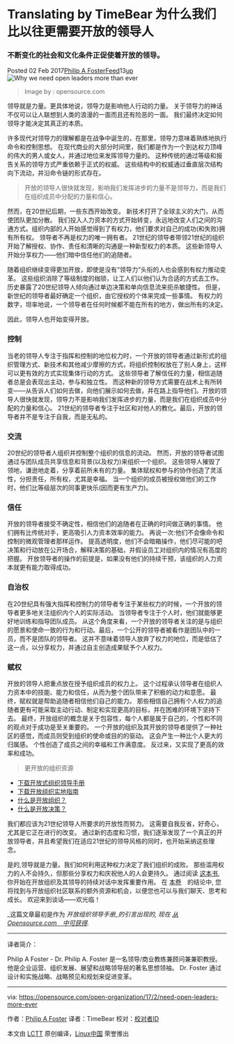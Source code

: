 Translating by TimeBear
为什么我们比以往更需要开放的领导人
============================================================

### 不断变化的社会和文化条件正促使着开放的领导。

Posted 02 Feb 2017[Philip A Foster][10][Feed][9]13[up][6]
 ![Why we need open leaders more than ever](https://opensource.com/sites/default/files/styles/image-full-size/public/images/business/BUSINESS_politics-1.png?itok=SmpUnH4c "为什么我们比以往更需要开放的领导人")
>Image by : opensource.com

领导就是力量。更具体地说，领导力是影响他人行动的力量。 关于领导力的神话不仅可以让人联想到人类的浪漫的一面而且还有险恶的一面。 我们最终决定如何领导才能决定其真正的本质。

许多现代对领导力的理解都是在战争中诞生的，在那里，领导力意味着熟练地执行命令和控制思想。 在现代商业的大部分时间里，我们都是作为一个到达权力顶峰的伟大的男人或女人，并通过地位来发挥领导力量的。 这种传统的通过等级和报告关系的领导方式严重依赖于正式的权威。 这些结构中的权威通过垂直层次结构向下流动，并沿命令链的形式存在。

>开放的领导人很快就发现，影响我们发挥进步的力量不是领导力，而是我们在组织成员中分配的力量和信心。

然而，在20世纪后期，一些东西开始改变。 新技术打开了全球主义的大门，从而使团队更加分散。 我们投入人力资本的方式开始转变，永远地改变人们之间的沟通方式。组织内部的人开始感觉得到了有权力，他们要求对自己的成功(和失败)拥有所有权。 领导者不再是权力的唯一拥有者。 21世纪的领导者带领21世纪的组织开始了解授权、协作、责任和清晰的沟通是一种新型权力的本质。 这些新领导人开始分享权力——他们暗中信任他们的追随者。

随着组织继续变得更加开放，即使是没有“领导力”头衔的人也会感到有权力推动变革。 这些组织消除了等级制度的枷锁，让工人们以他们认为合适的方式去工作。 历史暴露了20世纪领导人倾向通过单边决策和单向信息流来扼杀敏捷性。 但是，新世纪的领导者最好确定一个组织，由它授权的个体来完成一些事情。 有权力的数字，坦率地说，一个领导者在任何时候都不能在所有的地方，做出所有的决定。

因此，领导人也开始变得开放。

### 控制

当老的领导人专注于指挥和控制的地位权力时，一个开放的领导者通过新形式的组织管理方式、新技术和其他减少摩擦的方式，将组织控制权放在了别人身上，这样可以更有效的方式实现集体行动的方式。 这些领导者了解信任的力量，相信追随者总是会表现出主动，参与和独立性。 而这种新的领导方式需要在战术上有所转变——从告诉人们如何去做，向他们展示如何去做，并在路上指导他们。开放的领导人很快就发现，领导力不是影响我们发挥进步的力量，而是我们在组织成员中分配的力量和信心。 21世纪的领导者专注于社区和对他人的教化。最后，开放的领导者并不是专注于自我，而是无私的。

### 交流

20世纪的领导者人组织并控制整个组织的信息的流动。 然而，开放的领导者试图通过与团队成员共享信息和背景(以及权力)来组织一个组织。 这些领导人摧毁了领地，谦逊地走着，分享着前所未有的力量。 集体赋权和参与的协作创造了灵活性，分担责任，所有权，尤其是幸福。 当一个组织的成员被授权做他们的工作时，他们比等级层次的同事更快乐(因而更有生产力)。

### 信任

开放的领导者接受不确定性，相信他们的追随者在正确的时间做正确的事情。 他们拥有比传统对手，更高吸引人力资本效率的能力。 再说一次:他们不会像命令和控制的微观管理者那样运作。 提高透明度，他们不会暗箱操作，他们尽可能的吧决策和行动放在公开场合，解释决策的基础，并假设员工对组织内的情况有高度的把握。 开放领导者的操作的前提是，如果没有他们的持续干预，该组织的人力资本就更有能力取得成功。

### 自治权

在20世纪具有强大指挥和控制力的领导者专注于某些权力的时候，一个开放的领导者更多地关注组织内个人的实际活动。 当领导者专注于个人时，他们就能够更好地训练和指导团队成员。 从这个角度来看，一个开放的领导者关注的是与组织的愿景和使命一致的行为和行动。最后，一个公开的领导者被看作是团队中的一员，而不是团队的领导者。 这并不意味着领导人放弃了权力的地位，而是低估了这一点，以分享权力，并通过自主创造成果赋予个人权力。

### 赋权

开放的领导人把重点放在授予组织成员的权力上。 这个过程承认领导者在组织人力资本中的技能、能力和信任，从而为整个团队带来了积极的动力和意愿。 最终，赋权就是帮助追随者相信他们自己的能力。 那些相信自己拥有个人权力的追随者更有可能采取主动行动、制定和实现更高的目标，并在困难的环境下坚持下去。 最终，开放组织的概念是关于包容性，每个人都是属于自己的，个性和不同的观点对于成功是至关重要的。 一个开放的组织及其开放的领导者提供了一种社区的感觉，而成员则受到组织的使命或目的的驱动。 这会产生一种比个人更大的归属感。 个性创造了成员之间的幸福和工作满意度。 反过来，又实现了更高的效率和成功。

>更开放的组织资源

*   [下载开放式组织领导手册][1]
*   [下载开放组织实地指南][2]
*   [什么是开放组织？][3]
*   [什么是开放决策？][4]

我们都应该为21世纪领导人所要求的开放性而努力。 这需要自我反省，好奇心，尤其是它正在进行的改变。 通过新的态度和习惯，我们逐渐发现了一个真正的开放领导者，并且希望我们在适应21世纪的领导风格的同时，也开始采纳这些理念。

是的,领导就是力量。我们如何利用这种权力决定了我们组织的成败。 那些滥用权力的人不会持久，但那些分享权力和庆祝他人的人会更持久。 通过阅读 [这本书][7], 你开始在开放组织及其领导的持续对话中发挥重要作用。 在 [本卷][8]　的结论中, 您将找到与开放组织社区联系的额外资源和机会，以便您也可以与我们聊天、思考和成长。 欢迎来到谈话——欢光临！

_这篇文章最初是作为 _开放组织领导手册_的引言出现的, 现在 [从 Opensource.com　中可获得][5]._

--------------------------------------------------------------------------------

译者简介：

Philip A Foster - Dr. Philip A. Foster 是一名领导/商业教练兼顾问兼兼职教授。 他是企业运营、组织发展、展望和战略领导层的著名思想领袖。 Dr. Foster 通过设计和实施战略、战略预见和规划来促进变革。

--------------------------------------------------------------------------------

via: https://opensource.com/open-organization/17/2/need-open-leaders-more-ever

作者：[Philip A Foster][a]
译者：TimeBear
校对：[校对者ID](https://github.com/校对者ID)

本文由 [LCTT](https://github.com/LCTT/TranslateProject) 原创编译，[Linux中国](https://linux.cn/) 荣誉推出

[a]:https://opensource.com/users/maximumchange
[1]:https://opensource.com/open-organization/resources/leaders-manual?src=too_resource_menu
[2]:https://opensource.com/open-organization/resources/field-guide?src=too_resource_menu
[3]:https://opensource.com/open-organization/resources/open-org-definition?src=too_resource_menu
[4]:https://opensource.com/open-organization/resources/open-decision-framework?src=too_resource_menu
[5]:https://opensource.com/open-organization/resources/leaders-manual
[6]:https://opensource.com/open-organization/17/2/need-open-leaders-more-ever?rate=c_9hT0EKbdXcTGRl-YW0QgW60NsRwO2a4RaplUKfvXs
[7]:https://opensource.com/open-organization/resources/leaders-manual
[8]:https://opensource.com/open-organization/resources/leaders-manual
[9]:https://opensource.com/user/15497/feed
[10]:https://opensource.com/users/maximumchange
